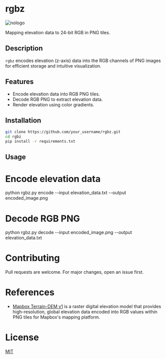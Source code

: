 # rgbz

![nologo](path_to_your_logo_or_banner.png)

Mapping elevation data to 24-bit RGB in PNG tiles.

## Description

`rgbz` encodes elevation (z-axis) data into the RGB channels of PNG images for efficient storage and intuitive visualization.

## Features

- Encode elevation data into RGB PNG tiles.
- Decode RGB PNG to extract elevation data.
- Render elevation using color gradients.

## Installation

```bash
git clone https://github.com/your_username/rgbz.git
cd rgbz
pip install -r requirements.txt
```

## Usage

# Encode elevation data
python rgbz.py encode --input elevation_data.txt --output encoded_image.png

# Decode RGB PNG
python rgbz.py decode --input encoded_image.png --output elevation_data.txt

# Contributing
Pull requests are welcome. For major changes, open an issue first.

# References

- [Mapbox Terrain-DEM v1](https://docs.mapbox.com/data/tilesets/reference/mapbox-terrain-dem-v1/) 
is a raster digital elevation model that provides high-resolution, global elevation data encoded into RGB values within PNG tiles for Mapbox's mapping platform.

# License
[MIT](https://choosealicense.com/licenses/mit/)

